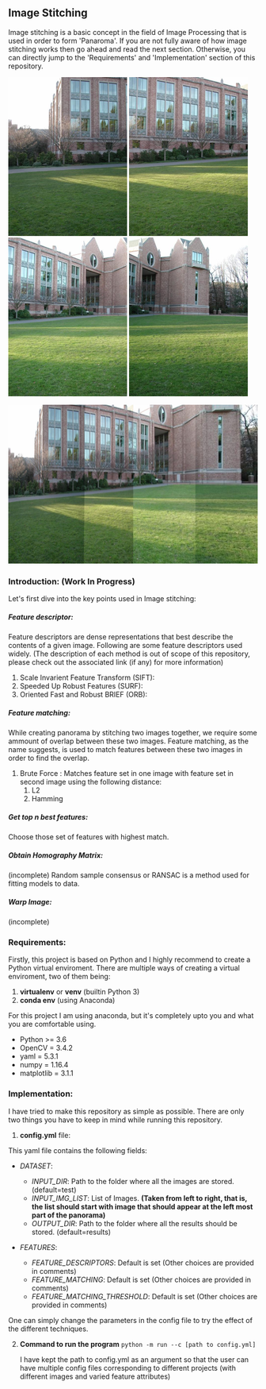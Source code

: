 ## Image Stitching

Image stitching is a basic concept in the field of Image Processing that is used in order to form 'Panaroma'. If you are not fully aware of how image stitching works then go ahead and read the next section. Otherwise, you can directly jump to the 'Requirements' and 'Implementation' section of this repository.


<p float="left">
  <img src="/test/campus_001.jpg" height="320" width="240">
  <img src="/test/campus_002.jpg" height="320" width="240">
  <img src="/test/campus_003.jpg" height="320" width="240">
  <img src="/test/campus_004.jpg" height="320" width="240">
</p>

<img src="/results/final_output.jpg" height="320" width="960" >



### Introduction: (Work In Progress)
Let's first dive into the key points used in Image stitching:

##### Feature descriptor:

Feature descriptors are dense representations that best describe the contents of a given image. Following are some feature descriptors used widely. (The description of each method is out of scope of this repository, please check out the associated link (if any) for more information)

1. Scale Invarient Feature Transform (SIFT):
2. Speeded Up Robust Features (SURF):
3. Oriented Fast and Robust BRIEF (ORB):

##### Feature matching:

While creating panorama by stitching two images together, we require some ammount of overlap between these two images. Feature matching, as the name suggests, is used to match features between these two images in order to find the overlap.
1. Brute Force : Matches feature set in one image with feature set in second image using the following distance:
    1. L2
    2. Hamming

##### Get top n best features:
Choose those set of features  with highest match.

##### Obtain Homography Matrix:
(incomplete)
Random sample consensus or RANSAC is a method used for fitting models to data.

##### Warp Image:
(incomplete)

### Requirements:
Firstly, this project is based on Python and I highly recommend to create a Python virtual enviroment.
There are multiple ways of creating a virtual enviroment, two of them being:
1. __virtualenv__ or __venv__ (builtin Python 3)
2. __conda env__ (using Anaconda)

For this project I am using anaconda, but it's completely upto you and what you are comfortable using.

* Python >= 3.6
* OpenCV = 3.4.2
* yaml = 5.3.1
* numpy = 1.16.4
* matplotlib = 3.1.1


### Implementation:
I have tried to make this repository as simple as possible.
There are only two things you have to keep in mind while running this repository.

1. __config.yml__ file:

  This yaml file contains the following fields:

  * *DATASET*:
    - *INPUT_DIR*: Path to the folder where all the images are stored. (default=test)
    - *INPUT_IMG_LIST*: List of Images. __(Taken from left to right, that is, the list should start with image that should appear at the left most part of the panorama)__
    - *OUTPUT_DIR*: Path to the folder where all the results should be stored. (default=results)

  * *FEATURES*:
    - *FEATURE_DESCRIPTORS*: Default is set (Other choices are provided in comments)
    - *FEATURE_MATCHING*: Default is set (Other choices are provided in comments)
    - *FEATURE_MATCHING_THRESHOLD*: Default is set (Other choices are provided in comments)

  One can simply change the parameters in the config file to try the effect of the different techniques.

2.  __Command to run the program__ ``` python -m run --c [path to config.yml]  ```

    I have kept the path to config.yml as an argument so that the user can have multiple config files corresponding to different projects (with different images and varied feature attributes)

